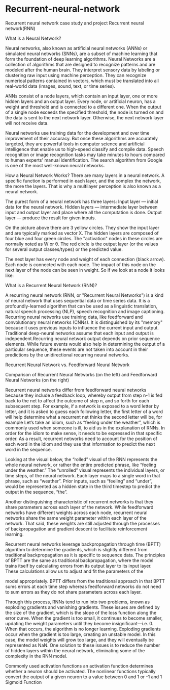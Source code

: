# Recurrent-neural-network
Recurrent neural network case study and project
 Recurrent neural network(RNN)

What is a Neural Network?

Neural networks, also known as artificial neural networks (ANNs) or simulated neural networks (SNNs), are a subset of machine learning that form the foundation of deep learning algorithms. Neural Networks are a collection of algorithms that are designed to recognize patterns and are modeled after the human brain. They interpret sensory data by labeling or clustering raw input using machine perception. They can recognize numerical patterns contained in vectors, which must be translated into all real-world data (images, sound, text, or time series).

ANNs consist of a node layers, which contain an input layer, one or more hidden layers and an output layer. Every node, or artificial neuron, has a weight and threshold and is connected to a different one. When the output of a single node exceeds the specified threshold, the node is turned on and the data is sent to the next network layer. Otherwise, the next network layer will not receive data.



Neural networks use training data for the development and over time improvement of their accuracy. But once these algorithms are accurately targeted, they are powerful tools in computer science and artificial intelligence that enable us to high-speed classify and compile data. Speech recognition or image recognition tasks may take minutes to hours compared to human experts' manual identification. The search algorithm from Google is one of the most well-known neural networks.

How a Neural Network Works?
There are many layers in a neural network. A specific function is performed in each layer, and the complex the network, the more the layers. That is why a multilayer perception is also known as a neural network.

The purest form of a neural network has three layers:
Input layer — initial data for the neural network.
Hidden layers — intermediate layer between input and output layer and place where all the computation is done.
Output layer — produce the result for given inputs.




On the picture above there are 3 yellow circles. They show the input layer and are typically marked as vector X. The hidden layers are composed of four blue and four green circles. The "activation" nodes in these circles are normally noted as W or θ. The red circle is the output layer (or the values for several output classes/types) or the predicted value.

The next layer has every node and weight of each connection (black arrow). Each node is connected with each node. The impact of this node on the next layer of the node can be seen in weight. So if we look at a node it looks like:



 
 
What is a Recurrent Neural Network (RNN)?


A recurring neural network (RNN, or "Recurrent Neural Networks") is a kind of neural network that uses sequential data or time series data. It is a profoundly-learned algorithm that can be used as a linguistic translation, natural speech processing (NLP), speech recognition and image captioning. Recurring neural networks use training data, like feedforward and convolutionary neural networks (CNNs). It is distinguished by its "memory" because it uses previous inputs to influence the current input and output. Traditional deep-neural networks assume that each input and output is independent.Recurring neural network output depends on prior sequence elements. While future events would also help in determining the output of a particular sequence, these events are not taken into account in their predictions by the unidirectional recurring neural networks.


Recurrent Neural Network vs. Feedforward Neural Network

Comparison of Recurrent Neural Networks (on the left) and Feedforward Neural Networks (on the right)

Recurrent neural networks differ from feedforward neural networks because they include a feedback loop, whereby output from step n-1 is fed back to the net to affect the outcome of step n, and so forth for each subsequent step. For example, if a network is exposed to a word letter by letter, and it is asked to guess each following letter, the first letter of a word will help determine what a recurrent net thinks the second letter will be, for example Let’s take an idiom, such as “feeling under the weather”, which is commonly used when someone is ill, to aid us in the explanation of RNNs. In order for the idiom to make sense, it needs to be expressed in that specific order. As a result, recurrent networks need to account for the position of each word in the idiom and they use that information to predict the next word in the sequence.


Looking at the visual below, the “rolled” visual of the RNN represents the whole neural network, or rather the entire predicted phrase, like “feeling under the weather.” The “unrolled” visual represents the individual layers, or time steps, of the neural network. Each layer maps to a single word in that phrase, such as “weather”. Prior inputs, such as “feeling” and “under”, would be represented as a hidden state in the third timestep to predict the output in the sequence, “the”.



Another distinguishing characteristic of recurrent networks is that they share parameters across each layer of the network. While feedforward networks have different weights across each node, recurrent neural networks share the same weight parameter within each layer of the network. That said, these weights are still adjusted through the processes of backpropagation and gradient descent to facilitate reinforcement learning.

Recurrent neural networks leverage backpropagation through time (BPTT) algorithm to determine the gradients, which is slightly different from traditional backpropagation as it is specific to sequence data. The principles of BPTT are the same as traditional backpropagation, where the model trains itself by calculating errors from its output layer to its input layer. These calculations allow us to adjust and fit the parameters of the 

model appropriately. BPTT differs from the traditional approach in that BPTT sums errors at each time step whereas feedforward networks do not need to sum errors as they do not share parameters across each layer.

Through this process, RNNs tend to run into two problems, known as exploding gradients and vanishing gradients. These issues are defined by the size of the gradient, which is the slope of the loss function along the error curve. When the gradient is too small, it continues to become smaller, updating the weight parameters until they become insignificant—i.e. 0. When that occurs, the algorithm is no longer learning. Exploding gradients occur when the gradient is too large, creating an unstable model. In this case, the model weights will grow too large, and they will eventually be represented as NaN. One solution to these issues is to reduce the number of hidden layers within the neural network, eliminating some of the complexity in the RNN model.

Commonly used activation functions
an activation function determines whether a neuron should be activated. The nonlinear functions typically convert the output of a given neuron to a value between 0 and 1 or -1 and 1
Sigmoid Function



 


 



